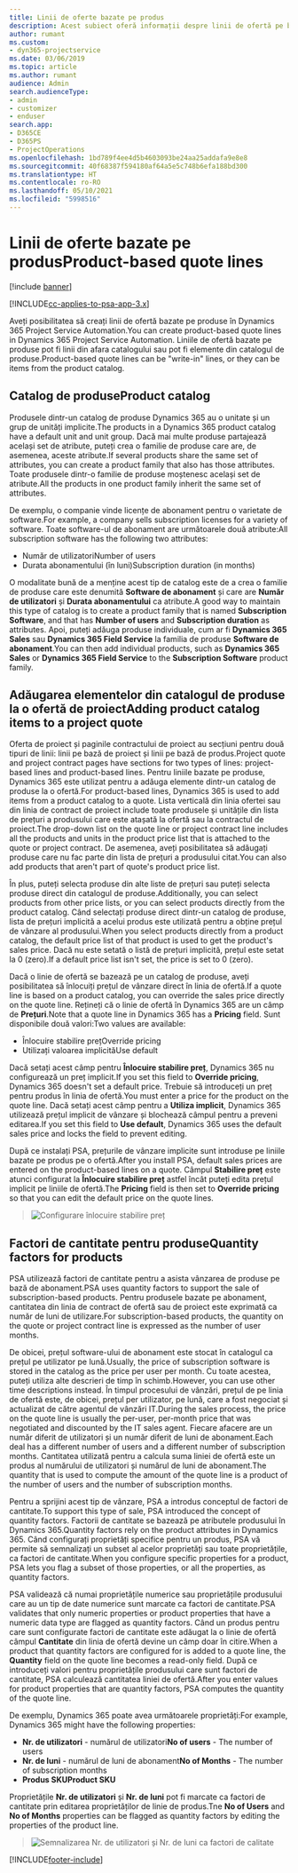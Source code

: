 ```yaml
---
title: Linii de oferte bazate pe produs
description: Acest subiect oferă informații despre linii de ofertă pe bază de produs.
author: rumant
ms.custom:
- dyn365-projectservice
ms.date: 03/06/2019
ms.topic: article
ms.author: rumant
audience: Admin
search.audienceType:
- admin
- customizer
- enduser
search.app:
- D365CE
- D365PS
- ProjectOperations
ms.openlocfilehash: 1bd789f4ee4d5b4603093be24aa25addafa9e8e8
ms.sourcegitcommit: 40f68387f594180af64a5e5c748b6efa188bd300
ms.translationtype: HT
ms.contentlocale: ro-RO
ms.lasthandoff: 05/10/2021
ms.locfileid: "5998516"
---
```

# <a name="product-based-quote-lines"></a><span data-ttu-id="fce14-103">Linii de oferte bazate pe produs</span><span class="sxs-lookup"><span data-stu-id="fce14-103">Product-based quote lines</span></span>

[!include [banner](../includes/psa-now-project-operations.md)]

[!INCLUDE[cc-applies-to-psa-app-3.x](../includes/cc-applies-to-psa-app-3x.md)]


<span data-ttu-id="fce14-104">Aveți posibilitatea să creați linii de ofertă bazate pe produse în Dynamics 365 Project Service Automation.</span><span class="sxs-lookup"><span data-stu-id="fce14-104">You can create product-based quote lines in Dynamics 365 Project Service Automation.</span></span> <span data-ttu-id="fce14-105">Liniile de ofertă bazate pe produse pot fi linii din afara catalogului sau pot fi elemente din catalogul de produse.</span><span class="sxs-lookup"><span data-stu-id="fce14-105">Product-based quote lines can be "write-in" lines, or they can be items from the product catalog.</span></span>

## <a name="product-catalog"></a><span data-ttu-id="fce14-106">Catalog de produse</span><span class="sxs-lookup"><span data-stu-id="fce14-106">Product catalog</span></span>

<span data-ttu-id="fce14-107">Produsele dintr-un catalog de produse Dynamics 365 au o unitate și un grup de unități implicite.</span><span class="sxs-lookup"><span data-stu-id="fce14-107">The products in a Dynamics 365 product catalog have a default unit and unit group.</span></span> <span data-ttu-id="fce14-108">Dacă mai multe produse partajează același set de atribute, puteți crea o familie de produse care are, de asemenea, aceste atribute.</span><span class="sxs-lookup"><span data-stu-id="fce14-108">If several products share the same set of attributes, you can create a product family that also has those attributes.</span></span> <span data-ttu-id="fce14-109">Toate produsele dintr-o familie de produse moștenesc același set de atribute.</span><span class="sxs-lookup"><span data-stu-id="fce14-109">All the products in one product family inherit the same set of attributes.</span></span>

<span data-ttu-id="fce14-110">De exemplu, o companie vinde licențe de abonament pentru o varietate de software.</span><span class="sxs-lookup"><span data-stu-id="fce14-110">For example, a company sells subscription licenses for a variety of software.</span></span> <span data-ttu-id="fce14-111">Toate software-ul de abonament are următoarele două atribute:</span><span class="sxs-lookup"><span data-stu-id="fce14-111">All subscription software has the following two attributes:</span></span>

- <span data-ttu-id="fce14-112">Număr de utilizatori</span><span class="sxs-lookup"><span data-stu-id="fce14-112">Number of users</span></span> 
- <span data-ttu-id="fce14-113">Durata abonamentului (în luni)</span><span class="sxs-lookup"><span data-stu-id="fce14-113">Subscription duration (in months)</span></span>

<span data-ttu-id="fce14-114">O modalitate bună de a menține acest tip de catalog este de a crea o familie de produse care este denumită **Software de abonament** și care are **Număr de utilizatori** și **Durata abonamentului** ca atribute.</span><span class="sxs-lookup"><span data-stu-id="fce14-114">A good way to maintain this type of catalog is to create a product family that is named **Subscription Software**, and that has **Number of users** and **Subscription duration** as attributes.</span></span> <span data-ttu-id="fce14-115">Apoi, puteți adăuga produse individuale, cum ar fi **Dynamics 365 Sales** sau **Dynamics 365 Field Service** la familia de produse **Software de abonament**.</span><span class="sxs-lookup"><span data-stu-id="fce14-115">You can then add individual products, such as **Dynamics 365 Sales** or **Dynamics 365 Field Service** to the **Subscription Software** product family.</span></span>

## <a name="adding-product-catalog-items-to-a-project-quote"></a><span data-ttu-id="fce14-116">Adăugarea elementelor din catalogul de produse la o ofertă de proiect</span><span class="sxs-lookup"><span data-stu-id="fce14-116">Adding product catalog items to a project quote</span></span>

<span data-ttu-id="fce14-117">Oferta de proiect și paginile contractului de proiect au secțiuni pentru două tipuri de linii: linii pe bază de proiect și linii pe bază de produs.</span><span class="sxs-lookup"><span data-stu-id="fce14-117">Project quote and project contract pages have sections for two types of lines: project-based lines and product-based lines.</span></span> <span data-ttu-id="fce14-118">Pentru liniile bazate pe produse, Dynamics 365 este utilizat pentru a adăuga elemente dintr-un catalog de produse la o ofertă.</span><span class="sxs-lookup"><span data-stu-id="fce14-118">For product-based lines, Dynamics 365 is used to add items from a product catalog to a quote.</span></span> <span data-ttu-id="fce14-119">Lista verticală din linia ofertei sau din linia de contract de proiect include toate produsele și unitățile din lista de prețuri a produsului care este atașată la ofertă sau la contractul de proiect.</span><span class="sxs-lookup"><span data-stu-id="fce14-119">The drop-down list on the quote line or project contract line includes all the products and units in the product price list that is attached to the quote or project contract.</span></span> <span data-ttu-id="fce14-120">De asemenea, aveți posibilitatea să adăugați produse care nu fac parte din lista de prețuri a produsului citat.</span><span class="sxs-lookup"><span data-stu-id="fce14-120">You can also add products that aren't part of quote's product price list.</span></span>

<span data-ttu-id="fce14-121">În plus, puteți selecta produse din alte liste de prețuri sau puteți selecta produse direct din catalogul de produse.</span><span class="sxs-lookup"><span data-stu-id="fce14-121">Additionally, you can select products from other price lists, or you can select products directly from the product catalog.</span></span> <span data-ttu-id="fce14-122">Când selectați produse direct dintr-un catalog de produse, lista de prețuri implicită a acelui produs este utilizată pentru a obține prețul de vânzare al produsului.</span><span class="sxs-lookup"><span data-stu-id="fce14-122">When you select products directly from a product catalog, the default price list of that product is used to get the product's sales price.</span></span> <span data-ttu-id="fce14-123">Dacă nu este setată o listă de prețuri implicită, prețul este setat la 0 (zero).</span><span class="sxs-lookup"><span data-stu-id="fce14-123">If a default price list isn't set, the price is set to 0 (zero).</span></span>

<span data-ttu-id="fce14-124">Dacă o linie de ofertă se bazează pe un catalog de produse, aveți posibilitatea să înlocuiți prețul de vânzare direct în linia de ofertă.</span><span class="sxs-lookup"><span data-stu-id="fce14-124">If a quote line is based on a product catalog, you can override the sales price directly on the quote line.</span></span> <span data-ttu-id="fce14-125">Rețineți că o linie de ofertă în Dynamics 365 are un câmp de **Prețuri**.</span><span class="sxs-lookup"><span data-stu-id="fce14-125">Note that a quote line in Dynamics 365 has a **Pricing** field.</span></span> <span data-ttu-id="fce14-126">Sunt disponibile două valori:</span><span class="sxs-lookup"><span data-stu-id="fce14-126">Two values are available:</span></span>

- <span data-ttu-id="fce14-127">Înlocuire stabilire preț</span><span class="sxs-lookup"><span data-stu-id="fce14-127">Override pricing</span></span>  
- <span data-ttu-id="fce14-128">Utilizați valoarea implicită</span><span class="sxs-lookup"><span data-stu-id="fce14-128">Use default</span></span>

<span data-ttu-id="fce14-129">Dacă setați acest câmp pentru **Înlocuire stabilire preț**, Dynamics 365 nu configurează un preț implicit.</span><span class="sxs-lookup"><span data-stu-id="fce14-129">If you set this field to **Override pricing**, Dynamics 365 doesn't set a default price.</span></span> <span data-ttu-id="fce14-130">Trebuie să introduceți un preț pentru produs în linia de ofertă.</span><span class="sxs-lookup"><span data-stu-id="fce14-130">You must enter a price for the product on the quote line.</span></span> <span data-ttu-id="fce14-131">Dacă setați acest câmp pentru a **Utiliza implicit**, Dynamics 365 utilizează prețul implicit de vânzare și blochează câmpul pentru a preveni editarea.</span><span class="sxs-lookup"><span data-stu-id="fce14-131">If you set this field to **Use default**, Dynamics 365 uses the default sales price and locks the field to prevent editing.</span></span>

<span data-ttu-id="fce14-132">După ce instalați PSA, prețurile de vânzare implicite sunt introduse pe liniile bazate pe produs pe o ofertă.</span><span class="sxs-lookup"><span data-stu-id="fce14-132">After you install PSA, default sales prices are entered on the product-based lines on a quote.</span></span> <span data-ttu-id="fce14-133">Câmpul **Stabilire preț** este atunci configurat la **Înlocuire stabilire preț** astfel încât puteți edita prețul implicit pe liniile de ofertă.</span><span class="sxs-lookup"><span data-stu-id="fce14-133">The **Pricing** field is then set to **Override pricing** so that you can edit the default price on the quote lines.</span></span>

> ![Configurare înlocuire stabilire preț](media/basic-guide-10.png)
 
## <a name="quantity-factors-for-products"></a><span data-ttu-id="fce14-135">Factori de cantitate pentru produse</span><span class="sxs-lookup"><span data-stu-id="fce14-135">Quantity factors for products</span></span>

<span data-ttu-id="fce14-136">PSA utilizează factori de cantitate pentru a asista vânzarea de produse pe bază de abonament.</span><span class="sxs-lookup"><span data-stu-id="fce14-136">PSA uses quantity factors to support the sale of subscription-based products.</span></span> <span data-ttu-id="fce14-137">Pentru produsele bazate pe abonament, cantitatea din linia de contract de ofertă sau de proiect este exprimată ca număr de luni de utilizare.</span><span class="sxs-lookup"><span data-stu-id="fce14-137">For subscription-based products, the quantity on the quote or project contract line is expressed as the number of user months.</span></span>

<span data-ttu-id="fce14-138">De obicei, prețul software-ului de abonament este stocat în catalogul ca prețul pe utilizator pe lună.</span><span class="sxs-lookup"><span data-stu-id="fce14-138">Usually, the price of subscription software is stored in the catalog as the price per user per month.</span></span> <span data-ttu-id="fce14-139">Cu toate acestea, puteți utiliza alte descrieri de timp în schimb.</span><span class="sxs-lookup"><span data-stu-id="fce14-139">However, you can use other time descriptions instead.</span></span> <span data-ttu-id="fce14-140">În timpul procesului de vânzări, prețul de pe linia de ofertă este, de obicei, prețul per utilizator, pe lună, care a fost negociat și actualizat de către agentul de vânzări IT.</span><span class="sxs-lookup"><span data-stu-id="fce14-140">During the sales process, the price on the quote line is usually the per-user, per-month price that was negotiated and discounted by the IT sales agent.</span></span> <span data-ttu-id="fce14-141">Fiecare afacere are un număr diferit de utilizatori și un număr diferit de luni de abonament.</span><span class="sxs-lookup"><span data-stu-id="fce14-141">Each deal has a different number of users and a different number of subscription months.</span></span> <span data-ttu-id="fce14-142">Cantitatea utilizată pentru a calcula suma liniei de ofertă este un produs al numărului de utilizatori și numărul de luni de abonament.</span><span class="sxs-lookup"><span data-stu-id="fce14-142">The quantity that is used to compute the amount of the quote line is a product of the number of users and the number of subscription months.</span></span>

<span data-ttu-id="fce14-143">Pentru a sprijini acest tip de vânzare, PSA a introdus conceptul de factori de cantitate.</span><span class="sxs-lookup"><span data-stu-id="fce14-143">To support this type of sale, PSA introduced the concept of quantity factors.</span></span> <span data-ttu-id="fce14-144">Factorii de cantitate se bazează pe atributele produsului în Dynamics 365.</span><span class="sxs-lookup"><span data-stu-id="fce14-144">Quantity factors rely on the product attributes in Dynamics 365.</span></span> <span data-ttu-id="fce14-145">Când configurați proprietăți specifice pentru un produs, PSA vă permite să semnalizați un subset al acelor proprietăți sau toate proprietățile, ca factori de cantitate.</span><span class="sxs-lookup"><span data-stu-id="fce14-145">When you configure specific properties for a product, PSA lets you flag a subset of those properties, or all the properties, as quantity factors.</span></span>

<span data-ttu-id="fce14-146">PSA validează că numai proprietățile numerice sau proprietățile produsului care au un tip de date numerice sunt marcate ca factori de cantitate.</span><span class="sxs-lookup"><span data-stu-id="fce14-146">PSA validates that only numeric properties or product properties that have a numeric data type are flagged as quantity factors.</span></span> <span data-ttu-id="fce14-147">Când un produs pentru care sunt configurate factori de cantitate este adăugat la o linie de ofertă câmpul **Cantitate** din linia de ofertă devine un câmp doar în citire.</span><span class="sxs-lookup"><span data-stu-id="fce14-147">When a product that quantity factors are configured for is added to a quote line, the **Quantity** field on the quote line becomes a read-only field.</span></span> <span data-ttu-id="fce14-148">După ce introduceți valori pentru proprietățile produsului care sunt factori de cantitate, PSA calculează cantitatea liniei de ofertă.</span><span class="sxs-lookup"><span data-stu-id="fce14-148">After you enter values for product properties that are quantity factors, PSA computes the quantity of the quote line.</span></span>

<span data-ttu-id="fce14-149">De exemplu, Dynamics 365 poate avea următoarele proprietăți:</span><span class="sxs-lookup"><span data-stu-id="fce14-149">For example, Dynamics 365 might have the following properties:</span></span> 

- <span data-ttu-id="fce14-150">**Nr. de utilizatori** - numărul de utilizatori</span><span class="sxs-lookup"><span data-stu-id="fce14-150">**No of users** - The number of users</span></span> 
- <span data-ttu-id="fce14-151">**Nr. de luni** - numărul de luni de abonament</span><span class="sxs-lookup"><span data-stu-id="fce14-151">**No of Months** - The number of subscription months</span></span>
- <span data-ttu-id="fce14-152">**Produs SKU**</span><span class="sxs-lookup"><span data-stu-id="fce14-152">**Product SKU**</span></span> 

<span data-ttu-id="fce14-153">Proprietățile **Nr. de utilizatori** și **Nr. de luni** pot fi marcate ca factori de cantitate prin editarea proprietăților de linie de produs.</span><span class="sxs-lookup"><span data-stu-id="fce14-153">Tne **No of Users** and **No of Months** properties can be flagged as quantity factors by editing the properties of the product line.</span></span> 

> ![Semnalizarea Nr. de utilizatori și Nr. de luni ca factori de calitate](media/basic-guide-11.png)
 


[!INCLUDE[footer-include](../includes/footer-banner.md)]